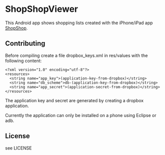 ShopShopViewer
==============
This Android app shows shopping lists created with the iPhone/iPad app [ShopShop](http://nschum.de/apps/ShopShop/).


Contributing
------------
Before compiling create a file dropbox_keys.xml in res/values with the following content:

    <?xml version="1.0" encoding="utf-8"?>
    <resources>
      <string name="app_key">(application-key-from-dropbox)</string>
      <string name="db_scheme">db-(application-key-from-dropbox)</string>
      <string name="app_secret">(application-secret-from-dropbox)</string>
    </resources>

The application key and secret are generated by creating a dropbox application.

Currently the application can only be installed on a phone using Eclipse or adb.
    
License
-------
see LICENSE